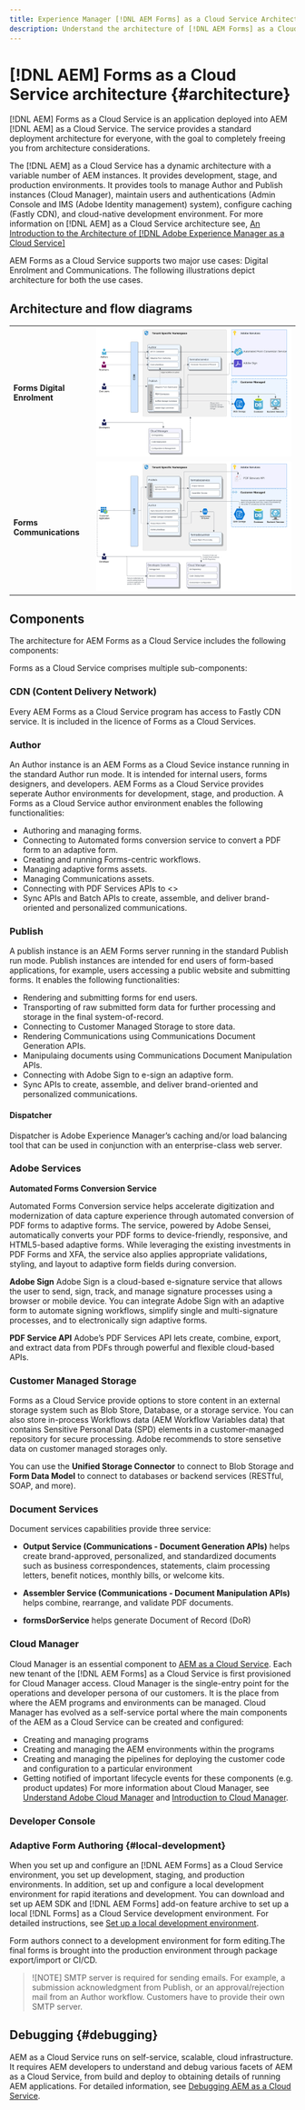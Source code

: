 ```yaml
---
title: Experience Manager [!DNL AEM Forms] as a Cloud Service Architecture
description: Understand the architecture of [!DNL AEM Forms] as a Cloud Service to learn about the scalability, resilience, and performance aspects of the platform.
---
```


# [!DNL AEM] Forms as a Cloud Service architecture {#architecture}

[!DNL AEM] Forms as a Cloud Service is an application deployed into AEM [!DNL AEM] as a Cloud Service. The service provides a standard deployment architecture for everyone, with the goal to completely freeing you from architecture considerations.

The [!DNL AEM] as a Cloud Service has a dynamic architecture with a variable number of AEM instances. It provides development, stage, and production environments. It provides tools to manage Author and Publish instances (Cloud Manager), maintain users and authentications (Admin Console and IMS (Adobe Identity management) system), configure caching (Fastly CDN), and cloud-native development environment. For more information on [!DNL AEM] as a Cloud Service architecture see, [An Introduction to the Architecture of [!DNL Adobe Experience Manager as a Cloud Service]](https://experienceleague.adobe.com/docs/experience-manager-cloud-service/core-concepts/architecture.html?lang=en)

AEM Forms as a Cloud Service supports two major use cases: Digital Enrolment and Communications. The following illustrations depict architecture for both the use cases.

## Architecture and flow diagrams

|   |   |
|---|---|
| **Forms Digital Enrolment**  | ![Forms-Digital Enrolment](assets/forms-cloud-service-architecture-forms-digital-enrollment.svg)  |
| **Forms Communications**  | ![Forms-Communication](assets/forms-cloud-service-architecture-forms-communications.svg)  |

## Components

The architecture for AEM Forms as a Cloud Service includes the following components:

Forms as a Cloud Service comprises multiple sub-components:

### CDN (Content Delivery Network)

Every AEM Forms as a Cloud Service program has access to Fastly CDN service. It is included in the licence of Forms as a Cloud Services.

### Author

An Author instance is an AEM Forms as a Cloud Sevice instance running in the standard Author run mode. It is intended for internal users, forms designers, and developers. AEM Forms as a Cloud Service provides seperate Author environments for development, stage, and production. A Forms as a Cloud Service author environment enables the following functionalities:

* Authoring and managing forms.
* Connecting to Automated forms conversion service to convert a PDF form to an adaptive form.
* Creating and running Forms-centric workflows.
* Managing adaptive forms assets.
* Managing Communications assets.
* Connecting with PDF Services APIs to <>
* Sync APIs and Batch APIs to create, assemble, and deliver brand-oriented and personalized communications.

### Publish

A publish instance is an AEM Forms server running in the standard Publish run mode. Publish instances are intended for end users of form-based applications, for example, users accessing a public website and submitting forms. It enables the following functionalities:

* Rendering and submitting forms for end users.
* Transporting of raw submitted form data for further processing and storage in the final system-of-record.
* Connecting to Customer Managed Storage to store data.
* Rendering Communications using Communications Document Generation APIs.
* Manipulaing documents using Communications Document Manipulation APIs.
* Connecting with Adobe Sign to e-sign an adaptive form.
* Sync APIs to create, assemble, and deliver brand-oriented and personalized communications.

#### Dispatcher

Dispatcher is Adobe Experience Manager’s caching and/or load balancing tool that can be used in conjunction with an enterprise-class web server.

### Adobe Services

**Automated Forms Conversion Service**

Automated Forms Conversion service helps accelerate digitization and modernization of data capture experience through automated conversion of PDF forms to adaptive forms. The service, powered by Adobe Sensei, automatically converts your PDF forms to device-friendly, responsive, and HTML5-based adaptive forms. While leveraging the existing investments in PDF Forms and XFA, the service also applies appropriate validations, styling, and layout to adaptive form fields during conversion.

**Adobe Sign**
Adobe Sign is a cloud-based e-signature service that allows the user to send, sign, track, and manage signature processes using a browser or mobile device. You can integrate Adobe Sign with an adaptive form to automate signing workflows, simplify single and multi-signature processes, and to electronically sign adaptive forms.

**PDF Service API**
Adobe’s PDF Services API lets create, combine, export, and extract data from PDFs through powerful and flexible cloud-based APIs.

### Customer Managed Storage

Forms as a Cloud Service provide options to store content in an external storage system such as Blob Store, Database, or a storage service. You can also store in-process Workflows data (AEM Workflow Variables data) that contains Sensitive Personal Data (SPD) elements in a customer-managed repository for secure processing. Adobe recommends to store sensetive data on customer managed storages only.

You can use the **Unified Storage Connector** to connect to Blob Storage and **Form Data Model** to connect to  databases or backend services (RESTful, SOAP, and more).  

### Document Services

Document services capabilities provide three service:  

* **Output Service (Communications - Document Generation APIs)** helps create brand-approved, personalized, and standardized documents such as business correspondences, statements, claim processing letters, benefit notices, monthly bills, or welcome kits.

* **Assembler Service (Communications - Document Manipulation APIs)** helps combine, rearrange, and validate PDF documents.

* **formsDorService** helps generate Document of Record (DoR)

### Cloud Manager

Cloud Manager is an essential component to [AEM as a Cloud Service](https://experienceleague.adobe.com/docs/experience-manager-cloud-service/overview/introduction.html?lang=en). Each new tenant of the [!DNL AEM Forms] as a Cloud Service is first provisioned for Cloud Manager access. Cloud Manager is the single-entry point for the operations and developer persona of our customers. It is the place from where the AEM programs and environments can be managed. Cloud Manager has evolved as a self-service portal where the main components of the AEM as a Cloud Service can be created and configured:

* Creating and managing programs
* Creating and managing the AEM environments within the programs
* Creating and managing the pipelines for deploying the customer code and configuration to a particular environment
* Getting notified of important lifecycle events for these components (e.g. product updates)
For more information about Cloud Manager, see [Understand Adobe Cloud Manager](https://experienceleague.adobe.com/docs/experience-manager-learn/foundation/cloud-manager/understand-cloud-manager-for-aem.html) and [Introduction to Cloud Manager](https://experienceleague.adobe.com/docs/experience-manager-cloud-manager/using/introduction-to-cloud-manager.html).

### Developer Console

<!--

+++CDN (Content Delivery Network):

Every AEM Forms as a Cloud Service program has access to Fastly CDN service. It is included in the licence of Forms as a Cloud Services.

+++

+++Adaptive Forms
Adaptive Forms enable customers to author web-friendly reflowable web forms and fragments that are used by the customers for their data capture needs. This feature enables customers to manage their complex data capture needs easily, by leveraging multiple integrations with Adobe Sign, Document Services, Form Data Model, Automated Forms Conversion service, and more.

+++

+++Automated Forms Conversion Service (AFCS)
Automated Forms Conversion service helps accelerate digitization and modernization of data capture experience through automated conversion of PDF forms to adaptive forms. The service, powered by Adobe Sensei, automatically converts your PDF forms to device-friendly, responsive, and HTML5-based adaptive forms. While leveraging the existing investments in PDF Forms and XFA, the service also applies appropriate validations, styling, and layout to adaptive form fields during conversion.

+++

+++Form Data Model
The Form Data Model (FDM) feature is the standard way of creating data integrations with external/internal data sources and using them across the different Forms as a Cloud Service features. FDM provides a rich editor for customers to integrate, define, and manage relationships between the different entities and data sources and perform operations on them. Form data is stored in a data store hosted on the customer premises. Organizations can also use blob store hosted by the cloud provider and Adobe Experince Platform to store data.

+++

+++Forms Workflows
Forms-centric workflows is an extension to the default AEM Workflow and provides our customers with additional workflow capabilities like Form Data review, task assignment, and document services invocation.

+++

+++Communications
Forms as a Cloud Service offering consists of multiple services tailored specifically for document processing.

+++

+++Document of Record
A Document of Record is a PDF version of a form. It provides an ability to keep a record of the information  that you provide and submit in an Adaptive Form in PDF fromat. The service provides a default DoR template and tools to develop a custom template.

+++

## Terminologies

<!-- ## Cloud Manager{#cloud-manager}

Cloud Manager is an essential component to [AEM as a Cloud Service](https://experienceleague.adobe.com/docs/experience-manager-cloud-service/overview/introduction.html?lang=en). Each new tenant of the [!DNL AEM Forms] as a Cloud Service is first provisioned for Cloud Manager access. Cloud Manager is the single-entry point for the operations and developer persona of our customers. It is the place from where the AEM programs and environments can be managed. Cloud Manager has evolved as a self-service portal where the main components of the AEM as a Cloud Service can be created and configured:

* Creating and managing programs
* Creating and managing the AEM environments within the programs
* Creating and managing the pipelines for deploying the customer code and configuration to a particular environment
* Getting notified of important lifecycle events for these components (e.g. product updates)
For more information about Cloud Manager, see [Understand Adobe Cloud Manager](https://experienceleague.adobe.com/docs/experience-manager-learn/foundation/cloud-manager/understand-cloud-manager-for-aem.html) and [Introduction to Cloud Manager](https://experienceleague.adobe.com/docs/experience-manager-cloud-manager/using/introduction-to-cloud-manager.html).

## Users and Authentication {#users-and-authentication}

AEM as a Cloud Service includes Admin Console support for AEM instances and Adobe Identity Management System (IMS) based authentication. The Admin Console allows administrators to centrally manage all Experience Cloud users. Users and Groups can be assigned to product profiles associated with AEM as a Cloud Service instances, allowing them to log in to that instance. For more information about users, authentication, and, and accessing an instance of AEM as a Cloud Service, see [IMS Support for [!DNL Adobe Experience Manager] as a Cloud Service](https://experienceleague.adobe.com/docs/experience-manager-cloud-service/security/ims-support.html?lang=en#introduction).

Various personas are involved in a typical [!DNL AEM Forms] project. After you log in to your [!DNL AEM Forms] as a Cloud Service instance, you can [add users in admin console](https://experienceleague.adobe.com/docs/experience-manager-cloud-service/security/ims-support.html) for personas applicable to your organization or project and [assign users to built-in groups](forms-groups-privileges-tasks.md) to provide them required privileges.

To learn various in-built [!DNL AEM Forms] specific user groups and privileges available on [!DNL AEM Forms] as a Cloud Services instance, see [Configure, user, roles and groups](forms-groups-privileges-tasks.md). 

## Developer Experience {#developer-experience}

The new architecture supporting AEM as a Cloud Service brings some key changes to the overall developer experience. One of the major goals for the changes to developer experience is to allow migration to AEM as a Cloud Service as quickly as possible, with little modifications to existing custom code.

## Cloud development {#cloud-development}

Here are the guidelines to run your existing code smoothly on AEM as a Cloud Service environment:

* Store your code and configurations to the Git repository of the associated Cloud Manager program. It makes managing and integrating code with CI/CD a breeze.  
* Make application code and configuration compatible with the baseline [!DNL AEM Forms] images. Using the latest APIs helps to build faster and secure applications.
* Use the Cloud Manager pipeline associated with the Cloud Manager environment to build and deploy applications. It helps you bring the latest features and bug fixed for [!DNL AEM Forms] as a Cloud Service to your environment.
* Try that your custom applications pass all the code quality, security, and performance gates enforced in the pipeline. It helps build secure and better performing applications which leads to better customer experience. You can always use Cloud Manager UI to skip some checks.
This process is commonly referred to as cloud-first development. [!DNL AEM Forms] as a Cloud Service also provides an SDK to support rapid development before the pending code and configuration changes are attempted in the cloud.
Some interfaces that were previously part of the AEM QuickStart are no longer available to the users of the AEM as a Cloud Service environment. For instance, the Web Console where OSGI bundles and their associated configuration are managed. The CRXDE Lite content repository browser becomes only accessible on non-production environment types. A subset of the Web Console functionalities that developers require, especially when it comes to diagnostics and status purposes, is made available via a new developer console.
Also, one of the most common requirements for developers is quick access to the log files of the various environments. With [!DNL AEM Cloud Service], the log files of the different nodes in the Author, Publish are made available via the Cloud Manager, either in the form of files that can be downloaded or via APIs for tailing the logs. Due to the clear separation of code and content, developers can leverage a particular process for updating content as part of a deployment. The typical use cases for mutable content are:
* Standard “default” content that is part of the customer project (e.g. folders, templates, workflows...)
* Search index definitions
* ACLs and permissions
* Service users and user groups
Set up your development environment, [Configure your CI/CD Pipeline](https://experienceleague.adobe.com/docs/experience-manager-cloud-manager/using/how-to-use/configuring-pipeline.html), and learn to [deploy your code](https://experienceleague.adobe.com/docs/experience-manager-cloud-manager/using/how-to-use/deploying-code.html) on the environment. -->

### Adaptive Form Authoring {#local-development}

When you set up and configure an [!DNL AEM Forms] as a Cloud Service environment, you set up development, staging, and production environments. In addition, set up and configure a local development environment for rapid iterations and development. You can download and set up AEM SDK and [!DNL AEM Forms] add-on feature archive to set up a local [!DNL Forms] as a Cloud Service development environment.  For detailed instructions, see [Set up a local development environment](setup-local-development-environment.md).

Form authors connect to a development environment for form editing.The final forms is brought into the production environment through package export/import or CI/CD.

> ![NOTE]
 > SMTP server is required for sending emails. For example, a submission acknowledgment from Publish, or an approval/rejection mail from an Author workflow. Customers have to provide their own SMTP server.

## Debugging {#debugging}

AEM as a Cloud Service runs on self-service, scalable, cloud infrastructure. It requires AEM developers to understand and debug various facets of AEM as a Cloud Service, from build and deploy to obtaining details of running AEM applications. For detailed information, see [Debugging AEM as a Cloud Service](https://experienceleague.adobe.com/docs/experience-manager-learn/cloud-service/debugging/debugging-aem-as-a-cloud-service/overview.html?lang=en).
